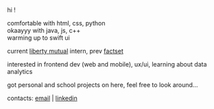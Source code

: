 hi !

comfortable with html, css, python  
okaayyy with java, js, c++  
warming up to swift ui

current [liberty mutual](https://github.com/libertymutual) intern, prev [factset](https://github.com/factset) 

interested in frontend dev (web and mobile), ux/ui, learning about data analytics

got personal and school projects on here, feel free to look around...

contacts: [email](mailto:kaitlynellis0813@gmail.com) | [linkedin](https://www.linkedin.com/in/kaitlyn-ellis-a7145a222/)
